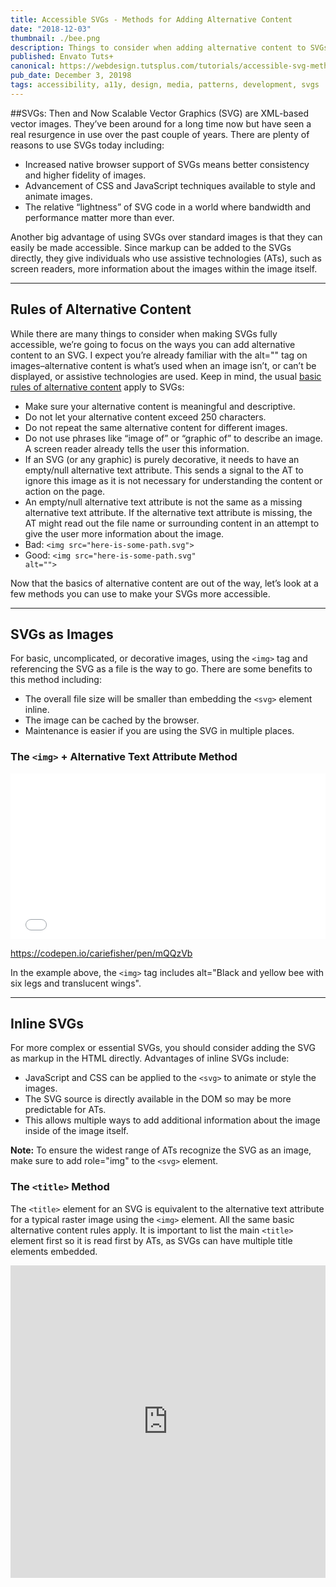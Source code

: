 ```yaml
---
title: Accessible SVGs - Methods for Adding Alternative Content
date: "2018-12-03"
thumbnail: ./bee.png
description: Things to consider when adding alternative content to SVGs
published: Envato Tuts+
canonical: https://webdesign.tutsplus.com/tutorials/accessible-svg-methods-for-adding-alternative-content--cms-32205
pub_date: December 3, 20198
tags: accessibility, a11y, design, media, patterns, development, svgs
---
```


##SVGs: Then and Now
Scalable Vector Graphics (SVG) are XML-based vector images. They’ve been around for a long time now but have seen a real resurgence in use over the past couple of years. There are plenty of reasons to use SVGs today including: 

- Increased native browser support of SVGs means better consistency and higher fidelity of images.
- Advancement of CSS and JavaScript techniques available to style and animate images.
- The relative “lightness” of SVG code in a world where bandwidth and performance matter more than ever.

Another big advantage of using SVGs over standard images is that they can easily be made accessible. Since markup can be added to the SVGs directly, they give individuals who use assistive technologies (ATs), such as screen readers, more information about the images within the image itself.</p>

<hr>

<h2>Rules of Alternative Content</h2>

While there are many things to consider when making SVGs fully accessible, we’re going to focus on the ways you can add alternative content to an SVG. I expect you’re already familiar with the alt="" tag on images–alternative content is what’s used when an image isn’t, or can’t be displayed, or assistive technologies are used. Keep in mind, the usual <a href="https://webaim.org/techniques/alttext/" target="_blank" rel="noopener noreferrer">basic rules of alternative content</a> apply to SVGs:
- Make sure your alternative content is meaningful and descriptive.
- Do not let your alternative content exceed 250 characters.
- Do not repeat the same alternative content for different images.
- Do not use phrases like “image of” or “graphic of” to describe an image. A screen reader already tells the user this information.
- If an SVG (or any graphic) is purely decorative, it needs to have an empty/null alternative text attribute. This sends a signal to the AT to ignore this image as it is not necessary for understanding the content or action on the page.
- An empty/null alternative text attribute is not the same as a missing alternative text attribute. If the alternative text attribute is missing, the AT might read out the file name or surrounding content in an attempt to give the user more information about the image.
- Bad: <code>&#60;img src="here-is-some-path.svg"></code>
- Good: <code>&#60;img src="here-is-some-path.svg" alt=""></code>

Now that the basics of alternative content are out of the way, let’s look at a few methods you can use to make your SVGs more accessible.

<hr>

<h2>SVGs as Images</h2>

For basic, uncomplicated, or decorative images, using the <code>&#60;img></code> tag and referencing the SVG as a file is the way to go. There are some benefits to this method including:

- The overall file size will be smaller than embedding the <code>&#60;svg></code> element inline.
- The image can be cached by the browser.
- Maintenance is easier if you are using the SVG in multiple places.

<h3>The <code>&#60;img></code> + Alternative Text Attribute Method</h3>

<iframe height="265" style="width: 100%;" scrolling="no" title="Accessible bee SVG using &lt;img&gt; and alt text attribute" src="//codepen.io/cariefisher/embed/mQQzVb/?height=265&theme-id=dark&default-tab=html,result" frameborder="no" allowtransparency="true" allowfullscreen="true">
  See the Pen <a href='https://codepen.io/cariefisher/pen/mQQzVb/'>Accessible bee SVG using &lt;img&gt; and alt text attribute</a> by Carie Fisher
  (<a href='https://codepen.io/cariefisher'>@cariefisher</a>) on <a href='https://codepen.io'>CodePen</a>.
</iframe>

https://codepen.io/cariefisher/pen/mQQzVb

In the example above, the <code>&#60;img></code> tag includes alt="Black and yellow bee with six legs and translucent wings".

<hr>

<h2>Inline SVGs</h2>

For more complex or essential SVGs, you should consider adding the SVG as markup in the HTML directly. Advantages of inline SVGs include:

- JavaScript and CSS can be applied to the <code>&#60;svg></code> to animate or style the images.
- The SVG source is directly available in the DOM so may be more predictable for ATs.
- This allows multiple ways to add additional information about the image inside of the image itself.

<strong>Note:</strong> To ensure the widest range of ATs recognize the SVG as an image, make sure to add role="img" to the <code>&#60;svg></code> element.

<h3>The <code>&#60;title></code> Method</h3>
The <code>&#60;title></code> element for an SVG is equivalent to the alternative text attribute for a typical raster image using the <code>&#60;img></code> element. All the same basic alternative content rules apply. It is important to list the main <code>&#60;title></code> element first so it is read first by ATs, as SVGs can have multiple title elements embedded.

<p><iframe id="cp_embed_KbeNYX" src="https://codepen.io/cariefisher/pen/mQQzVb?height=500&amp;slug-hash=KbeNYX&amp;default-tabs=css,result&amp;host=https://codepen.io" title="Accessible bee SVG using <img> and alt text attribute" scrolling="no" frameborder="0" height="500" allowtransparency="true" class="cp_embed_iframe" style="width: 100%; overflow: hidden;"></iframe></p>
